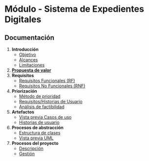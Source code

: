# Módulo - Sistema de Expedientes Digitales

## Documentación

1. **Introducción**
    - [Objetivo](docs/objetivo.md)
    - [Alcances](docs/alcances.md)
    - [Limitaciones](docs/limitaciones.md)
2. **[Propuesta de valor](docs/propuesta_valor.md)**
3. **Requisitos**
    - [Requisitos Funcionales (RF)](docs/requisitos_funcionales.md)
    - [Requisitos No Funcionales (RNF)](docs/requisitos_no_funcionales.md)
4. **Priorización**
    - [Método de prioridad](docs/metodos_prioridad.md)
    - [Requisitos/Historias de Usuario](docs/requisitos.md)
    - [Análisis de factibilidad](docs/analisis_factibilidad.md)
5. **Artefactos**
    - [Vista previa Casos de uso](docs/diagramas/diagrama_casos.png)
    - [Historias de usuario](docs/historias_usuario.md)
6. **Procesos de abstracción**
    - [Estructura de clases](docs/estructura_clases.md)
    - [Vista previa UML](docs/diagramas/diagrama_uml_preview.png)
7. **Procesos del proyecto**
    - [Descripción](docs/descripcion_proceso.md)
    - [Gestión](docs/gestion_proceso.md)